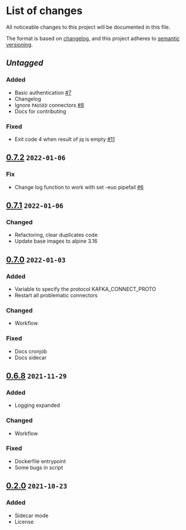 # List of changes

All noticeable changes to this project will be documented in this file.

The format is based on [changelog][keepachangelog], and this project adheres
to [semantic versioning][semver].

## _Untagged_

### Added

* Basic authentication [#7](https://github.com/sentoz/kafka-connect-restart/issues/7)
* Changelog
* Ignore `PAUSED` connectors [#8](https://github.com/sentoz/kafka-connect-restart/issues/8)
* Docs for contributing

### Fixed

* Exit code 4 when result of jq is empty [#11](https://github.com/sentoz/kafka-connect-restart/issues/11)

## [0.7.2][] `2022-01-06`

### Fix

* Change log function to work with set -euo pipefail
  [#6](https://github.com/sentoz/kafka-connect-restart/pull/6)

## [0.7.1][] `2022-01-06`

### Changed

* Refactoring, clear duplicates code
* Update base images to alpine 3.16

## [0.7.0][] `2022-01-03`

### Added

* Variable to specify the protocol KAFKA_CONNECT_PROTO
* Restart all problematic connectors

### Changed

* Workflow

### Fixed

* Docs cronjob
* Docs sidecar

## [0.6.8][] `2021-11-29`

### Added

* Logging expanded

### Changed

* Workflow

### Fixed

* Dockerfile entrypoint
* Some bugs in script

## [0.2.0][] `2021-10-23`

### Added

* Sidecar mode
* License

<!-- Links -->

[keepachangelog]: https://keepachangelog.com/ru/1.0.0/
[semver]: https://semver.org/spec/v2.0.0.html

<!-- Tags -->

[0.7.2]: https://github.com/sentoz/kafka-connect-restart/tree/0.7.2
[0.7.1]: https://github.com/sentoz/kafka-connect-restart/tree/0.7.1
[0.7.0]: https://github.com/sentoz/kafka-connect-restart/tree/0.7.0
[0.6.8]: https://github.com/sentoz/kafka-connect-restart/tree/0.6.8
[0.2.0]: https://github.com/sentoz/kafka-connect-restart/tree/0.2.0
